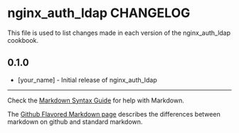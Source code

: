 nginx_auth_ldap CHANGELOG
=========================

This file is used to list changes made in each version of the nginx_auth_ldap cookbook.

0.1.0
-----
- [your_name] - Initial release of nginx_auth_ldap

- - -
Check the [Markdown Syntax Guide](http://daringfireball.net/projects/markdown/syntax) for help with Markdown.

The [Github Flavored Markdown page](http://github.github.com/github-flavored-markdown/) describes the differences between markdown on github and standard markdown.
